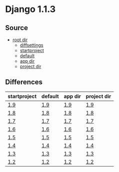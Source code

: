 # Django 1.1.3 #

## Source ##

-   [root dir](https://github.com/fmierlo/django-default-settings/blob/master/release/1.1.3)
    -   [diffsettings](https://github.com/fmierlo/django-default-settings/blob/master/release/1.1.3/diff_settings.py)
    -   [startproject](https://github.com/fmierlo/django-default-settings/blob/master/release/1.1.3/startproject_settings.py)
    -   [default](https://github.com/fmierlo/django-default-settings/blob/master/release/1.1.3/default_settings.py)
    -   [app dir](https://github.com/fmierlo/django-default-settings/blob/master/release/1.1.3/app)
    -   [project dir](https://github.com/fmierlo/django-default-settings/blob/master/release/1.1.3/project)

## Differences ##

| startproject | default | app dir | project dir |
| --- | --- | --- | --- |
| [1.9](https://github.com/fmierlo/django-default-settings/blob/master/diff/1.1.3/startproject_1.9_1.1.3.diff) | [1.9](https://github.com/fmierlo/django-default-settings/blob/master/diff/1.1.3/default_1.9_1.1.3.diff) | [1.9](https://github.com/fmierlo/django-default-settings/blob/master/diff/1.1.3/app_1.9_1.1.3.diff) | [1.9](https://github.com/fmierlo/django-default-settings/blob/master/diff/1.1.3/project_1.9_1.1.3.diff) |
| [1.8](https://github.com/fmierlo/django-default-settings/blob/master/diff/1.1.3/startproject_1.8_1.1.3.diff) | [1.8](https://github.com/fmierlo/django-default-settings/blob/master/diff/1.1.3/default_1.8_1.1.3.diff) | [1.8](https://github.com/fmierlo/django-default-settings/blob/master/diff/1.1.3/app_1.8_1.1.3.diff) | [1.8](https://github.com/fmierlo/django-default-settings/blob/master/diff/1.1.3/project_1.8_1.1.3.diff) |
| [1.7](https://github.com/fmierlo/django-default-settings/blob/master/diff/1.1.3/startproject_1.7_1.1.3.diff) | [1.7](https://github.com/fmierlo/django-default-settings/blob/master/diff/1.1.3/default_1.7_1.1.3.diff) | [1.7](https://github.com/fmierlo/django-default-settings/blob/master/diff/1.1.3/app_1.7_1.1.3.diff) | [1.7](https://github.com/fmierlo/django-default-settings/blob/master/diff/1.1.3/project_1.7_1.1.3.diff) |
| [1.6](https://github.com/fmierlo/django-default-settings/blob/master/diff/1.1.3/startproject_1.6_1.1.3.diff) | [1.6](https://github.com/fmierlo/django-default-settings/blob/master/diff/1.1.3/default_1.6_1.1.3.diff) | [1.6](https://github.com/fmierlo/django-default-settings/blob/master/diff/1.1.3/app_1.6_1.1.3.diff) | [1.6](https://github.com/fmierlo/django-default-settings/blob/master/diff/1.1.3/project_1.6_1.1.3.diff) |
| [1.5](https://github.com/fmierlo/django-default-settings/blob/master/diff/1.1.3/startproject_1.5_1.1.3.diff) | [1.5](https://github.com/fmierlo/django-default-settings/blob/master/diff/1.1.3/default_1.5_1.1.3.diff) | [1.5](https://github.com/fmierlo/django-default-settings/blob/master/diff/1.1.3/app_1.5_1.1.3.diff) | [1.5](https://github.com/fmierlo/django-default-settings/blob/master/diff/1.1.3/project_1.5_1.1.3.diff) |
| [1.4](https://github.com/fmierlo/django-default-settings/blob/master/diff/1.1.3/startproject_1.4_1.1.3.diff) | [1.4](https://github.com/fmierlo/django-default-settings/blob/master/diff/1.1.3/default_1.4_1.1.3.diff) | [1.4](https://github.com/fmierlo/django-default-settings/blob/master/diff/1.1.3/app_1.4_1.1.3.diff) | [1.4](https://github.com/fmierlo/django-default-settings/blob/master/diff/1.1.3/project_1.4_1.1.3.diff) |
| [1.3](https://github.com/fmierlo/django-default-settings/blob/master/diff/1.1.3/startproject_1.3_1.1.3.diff) | [1.3](https://github.com/fmierlo/django-default-settings/blob/master/diff/1.1.3/default_1.3_1.1.3.diff) | [1.3](https://github.com/fmierlo/django-default-settings/blob/master/diff/1.1.3/app_1.3_1.1.3.diff) | [1.3](https://github.com/fmierlo/django-default-settings/blob/master/diff/1.1.3/project_1.3_1.1.3.diff) |
| [1.2](https://github.com/fmierlo/django-default-settings/blob/master/diff/1.1.3/startproject_1.2_1.1.3.diff) | [1.2](https://github.com/fmierlo/django-default-settings/blob/master/diff/1.1.3/default_1.2_1.1.3.diff) | [1.2](https://github.com/fmierlo/django-default-settings/blob/master/diff/1.1.3/app_1.2_1.1.3.diff) | [1.2](https://github.com/fmierlo/django-default-settings/blob/master/diff/1.1.3/project_1.2_1.1.3.diff) |
